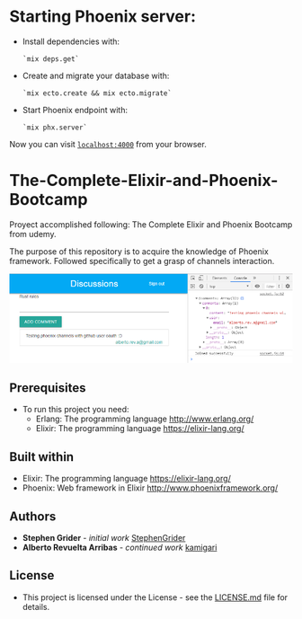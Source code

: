 # Starting Phoenix server:

* Install dependencies with:

      `mix deps.get`

* Create and migrate your database with:

      `mix ecto.create && mix ecto.migrate`

* Start Phoenix endpoint with:

      `mix phx.server`

Now you can visit [`localhost:4000`](http://localhost:4000) from your browser.

# The-Complete-Elixir-and-Phoenix-Bootcamp

Proyect accomplished following: The Complete Elixir and Phoenix Bootcamp from udemy.

The purpose of this repository is to acquire the knowledge of Phoenix framework. Followed specifically to get a grasp of channels interaction.

![discuss](images/discuss.PNG)

## Prerequisites

  * To run this project you need:
    * Erlang: The programming language http://www.erlang.org/
    * Elixir: The programming language https://elixir-lang.org/

## Built within

* Elixir: The programming language https://elixir-lang.org/
* Phoenix: Web framework in Elixir http://www.phoenixframework.org/

## Authors

* **Stephen Grider** - *initial work* [StephenGrider](https://github.com/StephenGrider)
* **Alberto Revuelta Arribas** - *continued work* [kamigari](https://github.com/kamigari)

## License

* This project is licensed under the License - see the [LICENSE.md](LICENSE.md) file for details.
